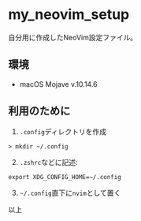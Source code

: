 # my_neovim_setup
自分用に作成したNeoVim設定ファイル。

## 環境
- macOS Mojave v.10.14.6

## 利用のために
1. `.config`ディレクトリを作成
```
> mkdir ~/.config
```

2. `.zshrc`などに記述:
```
export XDG_CONFIG_HOME=~/.config
```

3. `~/.config`直下に`nvim`として置く

以上

